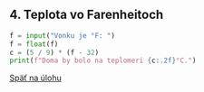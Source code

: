 ## 4. Teplota vo Farenheitoch

```python
f = input("Vonku je °F: ")
f = float(f)
c = (5 / 9) * (f - 32)
print(f"Doma by bolo na teplomeri {c:.2f}°C.")
```

[Späť na úlohu](/coding/beginner/1-chapter/4.html)
